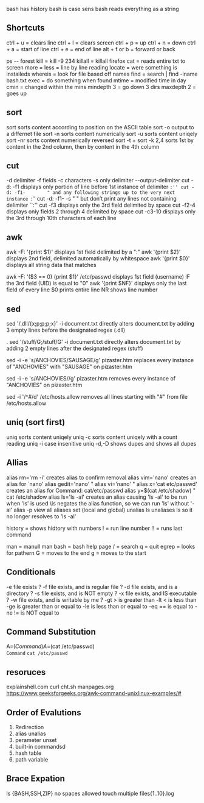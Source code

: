 bash has history
bash is case sens 
bash reads everything as a string 


## Shortcuts
ctrl + u = clears line
ctrl + l = clears screen
ctrl + p = up
ctrl + n = down
ctrl + a = start of line
ctrl + e = end of line
alt + f or b = forward or back

ps -- forest
kill = kill -9 234
killall = killall firefox
cat = reads entire txt to screen
more =
less = line by line reading
locate = were something is instaileds
whereis = look for file based off names
find = search | find -iname bash.txt
exec = do something when found
mtime = modified time  in day
cmin = changed within the mins 
mindepth 3 = go down 3 dirs
maxdepth 2 = goes up
## sort
  sort                sorts content according to position on the ASCII table
  sort -o             output to a differnet file
  sort -n             sorts content numerically
  sort -u             sorts content uniqely
  sort -nr            sorts content numerically reversed
  sort -t +
  sort -k 2,4         sorts 1st by content in the 2nd column, then by content in the 4th column
## cut
  -d delimiter
  -f fields
  -c characters
  -s only delimiter
  --output-delimiter
  cut -d: -f1         displays only portion of line before 1st instance of delimiter ``:''
  cut -d: -f1-        " and any following strings up to the very next instance ``:''
  cut -d: -f1- -s     " " but don’t print any lines not containing delimiter ``:''
  cut -f3             displays only the 3rd field delimited by space
  cut -f2-4           displays only fields 2 through 4 delimited by space
  cut -c3-10          displays only the 3rd through 10th characters of each line
## awk
  awk -F: '{print $1}'         displays 1st field delimited by a ":"
  awk '{print $2}'             displays 2nd field, delimited automatically by whitespace
  awk '{print $0}'             displays all string data that matches

  awk -F: '($3 == 0) {print $1}' /etc/passwd
                              displays 1st field (username) IF the 3rd field (UID) is equal to "0"
  awk '{print $NF}'           displays only the last field of every line
    $0 prints entire line
    NR shows line number
## sed
  sed '/.dll/{x;p;p;p;x}' -i document.txt
     directly alters document.txt by adding 3 empty lines before the designated regex (.dll)

 . sed '/stuff/G;/stuff/G' -i document.txt
      directly alters document.txt by adding 2 empty lines after the designated regex (stuff)

  sed -i -e 's/ANCHOVIES/SAUSAGE/g' pizaster.htm
              replaces every instance of "ANCHOVIES" with "SAUSAGE" on pizaster.htm

  sed -i -e 's/ANCHOVIES//g' pizaster.htm
              removes every instance of "ANCHOVIES" on pizaster.htm

  sed -i '/^#/d' /etc/hosts.allow
              removes all lines starting with "#" from file /etc/hosts.allow
## uniq (sort first)
  uniq                sorts content uniqely
  uniq -c             sorts content uniqely with a count reading
  uniq -i             case insenitive
  uniq -d,-D          shows dupes and shows all dupes
## Allias 
  alias rm='rm -i'                    creates alias to confirm removal
  alias vim='nano'                    creates an alias for `nano'
  alias gedit='nano'                  "
  alias vi='nano'                     "
  alias x='cat etc/passwd'            creates an alias for Command: cat/etc/passwd
  alias y=$(cat /etc/shadow)          " cat /etc/shadow
  alias ls='ls -al'                   creates an alias causing 'ls -al' to be run when 'ls' is used
  \ls                                 negates the alias function, so we can run 'ls' without '-al'
  alias -p                            view all aliases set (local and global)
  unalias ls                          unaliases ls so it no longer resolves to 'ls -al'


history = shows hidtory with numbers
  ! = run line number
  !! = runs last command
  
man = manull
  man bash = bash help page
  / = search
  q = quit
  egrep = looks for pathern
  G = moves to the end
  g = moves to the start
  
## Conditionals
  -e          file exists ?
  -f          file exists, and is regular file ?
  -d          file exists, and is a directory ?
  -s          file exists, and is NOT empty ?
  -x          file exists, and IS executable ?
  -w          file exists, and is writable by me ?
  -gt >       is greater than
  -lt <       is less than
  -ge         is greater than or equal to
  -le         is less than or equal to
  -eq ==      is equal to
  -ne !=      is NOT equal to
## Command Substitution
  A=$(Command)            A=$(cat /etc/passwd)  
  `Command`               `cat /etc/passwd`

  
## resoruces
explainshell.com
curl cht.sh
manpages.org
https://www.geeksforgeeks.org/awk-command-unixlinux-examples/#

## Order of Evalutions
1. Redirection 
2. alias 
    unalias
4. perameter
    unset    
7. built-in commandsd
8. hash table
9. path variable 

## Brace Expation
ls {BASH,SSH,ZIP}
no spaces allowed
touch multiple files{1..10}.log

  
